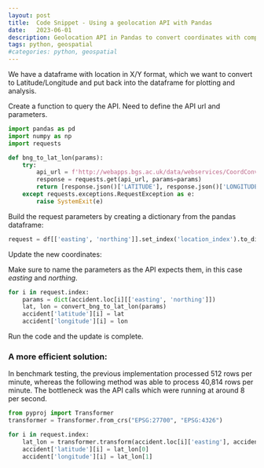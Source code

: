 ```yaml
---
layout: post
title:  Code Snippet - Using a geolocation API with Pandas
date:   2023-06-01
description: Geolocation API in Pandas to convert coordinates with comparison to pyproj package
tags: python, geospatial
#categories: python, geospatial
---
```



We have a dataframe with location in X/Y format, which we want to convert to Latitude/Longitude and put back into the dataframe for plotting and analysis.

Create a function to query the API. Need to define the API url and parameters.

```python
import pandas as pd
import numpy as np
import requests

def bng_to_lat_lon(params):
    try:
        api_url = f'http://webapps.bgs.ac.uk/data/webservices/CoordConvert_LL_BNG.cfc?method=BNGtoLatLng'
        response = requests.get(api_url, params=params)
        return [response.json()['LATITUDE'], response.json()['LONGITUDE']]
    except requests.exceptions.RequestException as e:
        raise SystemExit(e)
```

Build the request parameters by creating a dictionary from the pandas dataframe:


````python
request = df[['easting', 'northing']].set_index('location_index').to_dict(orient='index')
````

Update the new coordinates:


Make sure to name the parameters as the API expects them, in this case *easting* and *northing*.


````python
for i in request.index:
    params = dict(accident.loc[i][['easting', 'northing']])
    lat, lon = convert_bng_to_lat_lon(params)
    accident['latitude'][i] = lat
    accident['longitude'][i] = lon
````


Run the code and the update is complete.


### A more efficient solution:

In benchmark testing, the previous implementation processed 512 rows per minute, whereas the following method was able to process 40,814 rows per minute. The bottleneck was the API calls which were running at around 8 per second.



```python
from pyproj import Transformer
transformer = Transformer.from_crs("EPSG:27700", "EPSG:4326")

for i in request.index:
    lat_lon = transformer.transform(accident.loc[i]['easting'], accident.loc[i]['northing'])
    accident['latitude'][i] = lat_lon[0]
    accident['longitude'][i] = lat_lon[1]
```
